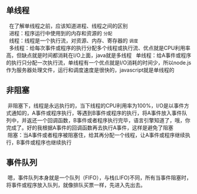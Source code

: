 ## 单线程
   在了解单线程之前，应该知道进程、线程之间的区别  
   进程：程序运行中使用到的内存和资源的 ``` 分配 ```  
   线程：线程是一个执行流，对资源、内存、寄存器的 ``` 调度 ```  
   多线程：给每次事件或程序的执行分配多个线程或执行流、优点就是CPU利用率高，但缺点就是时间都消耗在I/O上面，java就是多线程
   单线程：给A事件或程序的执行只分配一次执行流，单线程有一个优点就是I/O消耗的时间少，所以node.js作为服务器处理文件，运行和调度速度是很快的，javascript就是单线程的    
## 非阻塞
  非阻塞下，线程是永远执行的，当下线程的CPU利用率为100%，I/O是以事件方式通知的，A事件或程序执行，等遇到B事件或程序的执行，将A事件放入事件队列中，并返还一个回调函数，B事件或者程序执行完毕，语言引擎知道了，哦，你完成了。好的我根据A事件的回调函数再去执行A事件，这样是避免了阻塞  
  阻塞：当A事件或者程序被阻塞住，给其再分配一个线程，让A事件或程序继续执行，B事件或程序也继续执行  
## 事件队列
  嗯，事件队列本身就是一个队列（FIFO），与栈(LIFO)不同，所有当事件阻塞时，将事件或程序放入队列，就像排队买票一样，先进入先出去。
